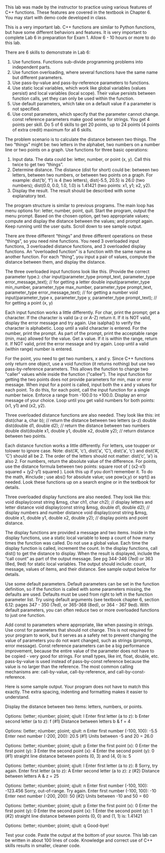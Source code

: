This lab was made by the instructor to practice using various features of C++ functions. These features are covered in the textbook in Chapter 6. You may start with demo code developed in class.

This is a very important lab. C++ functions are similar to Python functions, but have some different behaviors and features. It is very important to complete Lab 6 in preparation for Exam 1. Allow 6 - 10 hours or more to do this lab.

There are 6 skills to demonstrate in Lab 6:

1. Use functions. Functions sub-divide programming problems into independent parts.
2. Use function overloading, where several functions have the same name but different parameters.
3. Use pass-by-value and pass-by-reference parameters to functions.
4. Use static local variables, which work like global variables (values persist) and local variables (local scope). Their value persists between function calls, yet they can only be used within the function.
5. Use default parameters, which take on a default value if a parameter is not specified.
6. Use const parameters, which specify that the parameter cannot change. const reference parameters make good sense for strings.
   You get 4 points per skill. Do 5 of 6 skills to get 20 points, up to 24 points (4 points of extra credit) maximum for all 6 skills.

The problem scenario is to calculate the distance between two things. The two “things” might be: two letters in the alphabet, two numbers on a number line or two points on a graph. Use functions for three basic operations:

1. Input data. The data could be: letter, number, or point (x, y). Call this twice to get two “things”.
2. Determine distance. The distance (dist for short) could be: between two letters, between two numbers, or between two points on a graph. For example: dist(‘b’, ‘f’) is 4 (two letters), dist(-5.5, 20.5) is 26.0 (two numbers); dist(0.0, 0.0, 1.0, 1.0) is 1.41421 (two points: x1, y1; x2, y2).
3. Display the result. The result should be described with some explanatory text.

The program structure is similar to previous programs. The main loop has menu options for: letter, number, point, quit. Start the program, output the menu prompt. Based on the chosen option, get two appropriate values; compute and display the distance between the values; and prompt again. Keep running until the user quits. Scroll down to see sample output.

There are three different “things” and three different operations on these “things”, so you need nine functions. You need 3 overloaded input functions, 3 overloaded distance functions, and 3 overloaded display functions. An “overloaded function” is a function with the same name as another function. For each “thing”, you input a pair of values, compute the distance between them, and display the distance.

The three overloaded input functions look like this. (Provide the correct parameter type.):
char input(parameter_type prompt_text, parameter_type error_message_text); // for getting a letter
double input(parameter_type min_number, parameter_type max_number, parameter_type prompt_text, parameter_type error_message_text); // for getting a number
void input(parameter_type x, parameter_type y, parameter_type prompt_text); // for getting a point (x, y)

Each input function works a little differently. For char, print the prompt; get a character. If the character is valid (a-z or A-Z) return it. If it is NOT valid, display the error message and try again. Use isalpha() to verify the character is alphabetic. Loop until a valid character is entered. For the number, print the prompt. As part of the prompt, print the acceptable range (min, max) allowed for the value. Get a value. If it is within the range, return it. If NOT valid, print the error message and try again. Loop until a valid (within range) number is entered.

For the point, you need to get two numbers, x and y. Since C++ functions only return one object, use a void function (it returns nothing) but use two pass-by-reference parameters. This allows the function to change two "caller" values while inside the function ("callee"). The input function for getting the two points does not provide parameters for min, max or error message. When input for a point is called, input both the x and y values for each point. To do this, for each point, call the input function for a single number twice. Enforce a range from -100.0 to +100.0. Display an error message of your choice. Loop until you get valid numbers for both points: (x1, y1) and (x2, y2).

Three overloaded distance functions are also needed. They look like this:
int dist(char a, char b); // return the distance between two letters (a-z)
double dist(double d1, double d2); // return the distance between two numbers
double dist(double x1, double y1, double x2, double y2); // return distance between two points.

Each distance function works a little differently. For letters, use toupper or tolower to ignore case. Note: dist(‘A’, ‘c’), dist(‘a’, ‘C’), dist(‘a’, ‘c’) and dist(‘A’, ‘C’) should all be 2. The order of the letters should not matter: dist(‘c’, ‘a’) is also 2. For numbers, return the absolute value of the difference. For points, use the distance formula between two points: square root of ( (x2-x1) squared + (y2-y1) squared ). Look this up if you don’t remember it. To do the math, #include <cmath>; use abs() for absolute value; use pow(x,y) or sqrt() as needed. Look these functions up on a search engine or in the textbook for details.

Three overloaded display functions are also needed. They look like this:
void display(const string &msg, char ch1, char ch2); // display letters and letter distance
void display(const string &msg, double d1, double d2); // display numbers and number distance
void display(const string &msg, double x1, double y1, double x2, double y2); // display points and point distance.

The display functions are provided a message and two items. Inside in the display functions, use a static local variable to keep a count of how many times the function was called. Do not use a global value. Each time the display function is called, increment the count. In the display functions, call dist() to get the distance to display. When the result is displayed, include the “call count” as part of the output message. See pg 344-346 (7ed) or 363 (8ed, 9ed) for static local variables. The output should include: count, message, values of items, and their distance. See sample output below for details.

Use some default parameters. Default parameters can be set in the function definition, so if the function is called with some parameters missing, the defaults are used. Defaults must be used from right to left in the function parameter list. Try using default arguments (see textbook chapter 6, section 6.12: pages 347 - 350 (7ed), or 365-368 (8ed), or 364 - 367 9ed). With default parameters, you can often reduce two or more overloaded functions to just one function.

Add const to parameters where appropriate, like when passing in strings. Use const for parameters that should not change. This is not required for your program to work, but it serves as a safety net to prevent changing the value of parameters you do not want changed, such as strings (prompts, error message). Const reference parameters can be a big performance improvement, because the entire value of the parameter does not have to be copied - very good for strings. For small types, like int, float, double, etc. pass-by-value is used instead of pass-by-const reference because the value is no larger than the reference. The most common calling mechanisms are: call-by-value, call-by-reference, and call-by-const-reference.

Here is some sample output. Your program does not have to match this exactly. The extra spacing, indenting and formatting makes it easier to understand.

Display the distance between two items: letters, numbers, or points.

Options: l)etter; n)umber; p)oint; q)uit: l
Enter first letter (a to z): b
Enter second letter (a to z): f
(#1) Distance between letters b & f = 4

Options: l)etter; n)umber; p)oint; q)uit: n
Enter first number (-100, 100): -5.5
Enter next number (-200, 200): 20.5
(#1) Units between -5 and 20 = 26.0

Options: l)etter; n)umber; p)oint; q)uit: p
Enter the first point (x): 0
Enter the first point (y): 3
Enter the second point (x): 4
Enter the second point (y): 0
(#1) straight line distance between points (0, 3) and (4, 0) is: 5

Options: l)etter; n)umber; p)oint; q)uit: l
Enter first letter (a to z): 8
Sorry, try again.
Enter first letter (a to z): A
Enter second letter (a to z): z
(#2) Distance between letters A & z = 25

Options: l)etter; n)umber; p)oint; q)uit: n
Enter first number (-100, 100): -123.456
Sorry, out-of-range. Try again.
Enter first number (-100, 100): -10
Enter next number (-200, 200): 50
(#2) Units between -10 and 50 = 60

Options: l)etter; n)umber; p)oint; q)uit: p
Enter the first point (x): 0
Enter the first point (y): 0
Enter the second point (x): 1
Enter the second point (y): 1
(#2) straight line distance between points (0, 0) and (1, 1) is: 1.41421

Options: l)etter; n)umber; p)oint; q)uit: q
Good-bye!

Test your code. Paste the output at the bottom of your source. This lab can be written in about 100 lines of code. Knowledge and correct use of C++ skills results in smaller, cleaner code.
